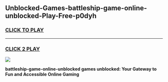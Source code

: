 
## Unblocked-Games-battleship-game-online-unblocked-Play-Free-p0dyh
<h3>
<a href="https://premium76.site?title=battleship-game-online-unblocked&ref=23A">CLICK TO PLAY</a></h3>
<hr>

<h3>
<a href="https://premium76.site?title=battleship-game-online-unblocked&ref=23A">CLICK 2 PLAY</a>
  
</h3>

<a href="https://premium76.site?title=battleship-game-online-unblocked&ref=23A"><img src="https://clearcache.store/games.png"></a>


**battleship-game-online-unblocked games unblocked: Your Gateway to Fun and Accessible Online Gaming**
